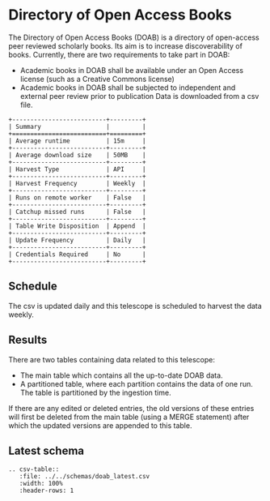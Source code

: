 # Directory of Open Access Books
The Directory of Open Access Books (DOAB) is a directory of open-access peer reviewed scholarly books. 
Its aim is to increase discoverability of books. Currently, there are two requirements to take part in DOAB:
* Academic books in DOAB shall be available under an Open Access license (such as a Creative Commons license)
* Academic books in DOAB shall be subjected to independent and external peer review prior to publication
Data is downloaded from a csv file.

```eval_rst
+--------------------------+---------+
| Summary                  |         |
+==========================+=========+
| Average runtime          | 15m     |
+--------------------------+---------+
| Average download size    | 50MB    |
+--------------------------+---------+
| Harvest Type             | API     |
+--------------------------+---------+
| Harvest Frequency        | Weekly  |
+--------------------------+---------+
| Runs on remote worker    | False   |
+--------------------------+---------+
| Catchup missed runs      | False   |
+--------------------------+---------+
| Table Write Disposition  | Append  |
+--------------------------+---------+
| Update Frequency         | Daily   |
+--------------------------+---------+
| Credentials Required     | No      |
+--------------------------+---------+
```

## Schedule
The csv is updated daily and this telescope is scheduled to harvest the data weekly. 

## Results
There are two tables containing data related to this telescope:
  * The main table which contains all the up-to-date DOAB data. 
  * A partitioned table, where each partition contains the data of one run. The table is partitioned by the ingestion time.

If there are any edited or deleted entries, the old versions of these entries will first be deleted from the main table 
(using a MERGE statement) after which the updated versions are appended to this table.  

## Latest schema
``` eval_rst
.. csv-table::
   :file: ../../schemas/doab_latest.csv
   :width: 100%
   :header-rows: 1
```